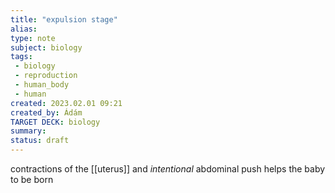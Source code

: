 ```yaml
---
title: "expulsion stage"
alias: 
type: note
subject: biology
tags:
 - biology
 - reproduction
 - human_body
 - human
created: 2023.02.01 09:21
created_by: Ádám
TARGET DECK: biology
summary: 
status: draft 
---
```

contractions of the [[uterus]] and *intentional* abdominal push helps the baby to be born